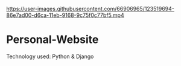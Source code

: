 
https://user-images.githubusercontent.com/66906965/123519694-86e7ad00-d6ca-11eb-9168-9c75f0c77bf5.mp4

# Personal-Website

Technology used: Python & Django
